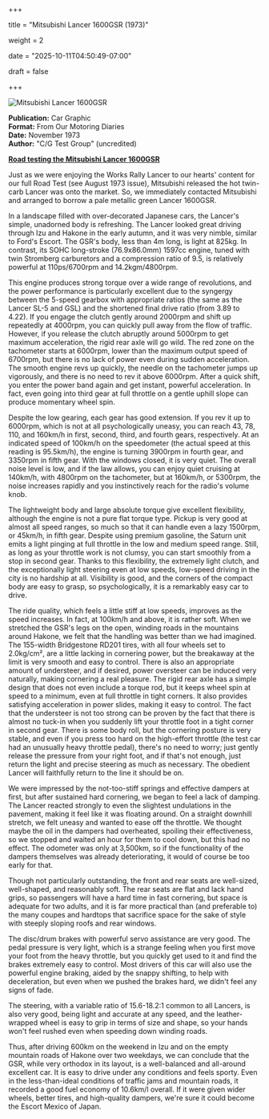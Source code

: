 +++































title = "Mitsubishi Lancer 1600GSR (1973)"







weight = 2























date = "2025-10-11T04:50:49-07:00"































draft = false































+++































![Mitsubishi Lancer 1600GSR](/images/CG-FOMD-Mitsubishi-Lancer-1600GSR-1973.jpg)































<b>Publication:</b> Car Graphic<br>
<b>Format:</b> From Our Motoring Diaries<br>
<b>Date:</b> November 1973<br>
<b>Author:</b> "C/G Test Group" (uncredited)





































<b><u>Road testing the Mitsubishi Lancer 1600GSR</b></u>































Just as we were enjoying the Works Rally Lancer to our hearts' content for our full Road Test (see August 1973 issue), Mitsubishi released the hot twin-carb Lancer was onto the market. So, we immediately contacted Mitsubishi and arranged to borrow a pale metallic green Lancer 1600GSR. 



In a landscape filled with over-decorated Japanese cars, the Lancer's simple, unadorned body is refreshing. The Lancer looked great driving through Izu and Hakone in the early autumn, and it was very nimble, similar to Ford's Escort. The GSR's body, less than 4m long, is light at 825kg. In contrast, its SOHC long-stroke (76.9x86.0mm) 1597cc engine, tuned with twin Stromberg carburetors and a compression ratio of 9.5, is relatively powerful at 110ps/6700rpm and 14.2kgm/4800rpm. 



This engine produces strong torque over a wide range of revolutions, and the power performance is particularly excellent due to the syngergy between the 5-speed gearbox with appropriate ratios (the same as the Lancer SL-5 and GSL) and the shortened final drive ratio (from 3.89 to 4.22). If you engage the clutch gently around 2000rpm and shift up repeatedly at 4000rpm, you can quickly pull away from the flow of traffic. However, if you release the clutch abruptly around 5000rpm to get maximum acceleration, the rigid rear axle will go wild. The red zone on the tachometer starts at 6000rpm, lower than the maximum output speed of 6700rpm, but there is no lack of power even during sudden acceleration. The smooth engine revs up quickly, the needle on the tachometer jumps up vigorously, and there is no need to rev it above 6000rpm. After a quick shift, you enter the power band again and get instant, powerful acceleration. In fact, even going into third gear at full throttle on a gentle uphill slope can produce momentary wheel spin.



Despite the low gearing, each gear has good extension. If you rev it up to 6000rpm, which is not at all psychologically uneasy, you can reach 43, 78, 110, and 160km/h in first, second, third, and fourth gears, respectively. At an indicated speed of 100km/h on the speedometer (the actual speed at this reading is 95.5km/h), the engine is turning 3900rpm in fourth gear, and 3350rpm in fifth gear. With the windows closed, it is very quiet. The overall noise level is low, and if the law allows, you can enjoy quiet cruising at 140km/h, with 4800rpm on the tachometer, but at 160km/h, or 5300rpm, the noise increases rapidly and you instinctively reach for the radio's volume knob.



The lightweight body and large absolute torque give excellent flexibility, although the engine is not a pure flat torque type. Pickup is very good at almost all speed ranges, so much so that it can handle even a lazy 1500rpm, or 45km/h, in fifth gear. Despite using premium gasoline, the Saturn unit emits a light pinging at full throttle in the low and medium speed range. Still, as long as your throttle work is not clumsy, you can start smoothly from a stop in second gear. Thanks to this flexibility, the extremely light clutch, and the exceptionally light steering even at low speeds, low-speed driving in the city is no hardship at all. Visibility is good, and the corners of the compact body are easy to grasp, so psychologically, it is a remarkably easy car to drive.



The ride quality, which feels a little stiff at low speeds, improves as the speed increases. In fact, at 100km/h and above, it is rather soft. When we stretched the GSR's legs on the open, winding roads in the mountains around Hakone, we felt that the handling was better than we had imagined. The 155-width Bridgestone RD201 tires, with all four wheels set to 2.0kg/cm², are a little lacking in cornering power, but the breakaway at the limit is very smooth and easy to control. There is also an appropriate amount of understeer, and if desired, power oversteer can be induced very naturally, making cornering a real pleasure. The rigid rear axle has a simple design that does not even include a torque rod, but it keeps wheel spin at speed to a minimum, even at full throttle in tight corners. It also provides satisfying acceleration in power slides, making it easy to control. The fact that the understeer is not too strong can be proven by the fact that there is almost no tuck-in when you suddenly lift your throttle foot in a tight corner in second gear. There is some body roll, but the cornering posture is very stable, and even if you press too hard on the high-effort throttle (the test car had an unusually heavy throttle pedal), there's no need to worry; just gently release the pressure from your right foot, and if that's not enough, just return the light and precise steering as much as necessary. The obedient Lancer will faithfully return to the line it should be on.



We were impressed by the not-too-stiff springs and effective dampers at first, but after sustained hard cornering, we began to feel a lack of damping. The Lancer reacted strongly to even the slightest undulations in the pavement, making it feel like it was floating around. On a straight downhill stretch, we felt uneasy and wanted to ease off the throttle. We thought maybe the oil in the dampers had overheated, spoiling their effectiveness, so we stopped and waited an hour for them to cool down, but this had no effect. The odometer was only at 3,500km, so if the functionality of the dampers themselves was already deteriorating, it would of course be too early for that.



Though not particularly outstanding, the front and rear seats are well-sized, well-shaped, and reasonably soft. The rear seats are flat and lack hand grips, so passengers will have a hard time in fast cornering, but space is adequate for two adults, and it is far more practical than (and preferable to) the many coupes and hardtops that sacrifice space for the sake of style with steeply sloping roofs and rear windows. 



The disc/drum brakes with powerful servo assistance are very good. The pedal pressure is very light, which is a strange feeling when you first move your foot from the heavy throttle, but you quickly get used to it and find the brakes extremely easy to control. Most drivers of this car will also use the powerful engine braking, aided by the snappy shifting, to help with deceleration, but even when we pushed the brakes hard, we didn't feel any signs of fade.



The steering, with a variable ratio of 15.6-18.2:1 common to all Lancers, is also very good, being light and accurate at any speed, and the leather-wrapped wheel is easy to grip in terms of size and shape, so your hands won't feel rushed even when speeding down winding roads.



Thus, after driving 600km on the weekend in Izu and on the empty mountain roads of Hakone over two weekdays, we can conclude that the GSR, while very orthodox in its layout, is a well-balanced and all-around excellent car. It is easy to drive under any conditions and feels sporty. Even in the less-than-ideal conditions of traffic jams and mountain roads, it recorded a good fuel economy of 10.6km/l overall. If it were given wider wheels, better tires, and high-quality dampers, we're sure it could become the Escort Mexico of Japan.



